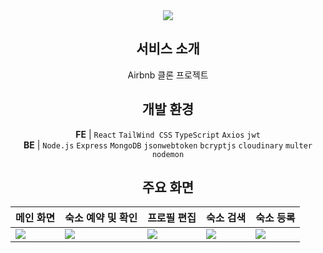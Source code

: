 <div style="text-align: center;">

<img src="https://github.com/lyg509/ecommerce-app/assets/42028747/7e7d0fb5-412d-41ab-ab31-ba6066ed09e5.png"/>

## 서비스 소개
Airbnb 클론 프로젝트

## 개발 환경
**FE** | `React` `TailWind CSS` `TypeScript` `Axios` `jwt`  
**BE** | `Node.js` `Express` `MongoDB` `jsonwebtoken` `bcryptjs` `cloudinary` `multer` `nodemon`

## 주요 화면

| 메인 화면 | 숙소 예약 및 확인 | 프로필 편집 | 숙소 검색 | 숙소 등록 |
|---|---|---|---|---|
| <img src="https://github.com/lyg509/ecommerce-app/assets/42028747/0971a128-69be-456e-ba83-1c4047a8eb2b.png"> | <img src="https://github.com/lyg509/ecommerce-app/assets/42028747/4b5d273d-e8b6-4bf1-9add-8f77c824cd6e.gif">| <img src="https://github.com/lyg509/ecommerce-app/assets/42028747/ca4fff19-9705-415b-b38f-12b8ce455afa.gif"> | <img src="https://github.com/lyg509/ecommerce-app/assets/42028747/9e8d413c-ee99-4540-91a5-339d1350c456.gif"> | <img src="https://github.com/lyg509/ecommerce-app/assets/42028747/b70c123f-9f47-4355-a38d-34f920c1a90e.gif"> |

</div>

